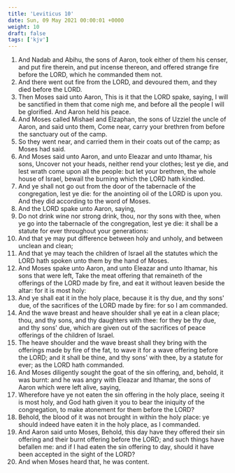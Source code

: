 ```yaml
---
title: 'Leviticus 10'
date: Sun, 09 May 2021 00:00:01 +0000
weight: 10
draft: false
tags: ['kjv'] 
---
```


1. And Nadab and Abihu, the sons of Aaron, took either of them his censer, and put fire therein, and put incense thereon, and offered strange fire before the LORD, which he commanded them not.
2. And there went out fire from the LORD, and devoured them, and they died before the LORD.
3. Then Moses said unto Aaron, This is it that the LORD spake, saying, I will be sanctified in them that come nigh me, and before all the people I will be glorified. And Aaron held his peace.
4. And Moses called Mishael and Elzaphan, the sons of Uzziel the uncle of Aaron, and said unto them, Come near, carry your brethren from before the sanctuary out of the camp.
5. So they went near, and carried them in their coats out of the camp; as Moses had said.
6. And Moses said unto Aaron, and unto Eleazar and unto Ithamar, his sons, Uncover not your heads, neither rend your clothes; lest ye die, and lest wrath come upon all the people: but let your brethren, the whole house of Israel, bewail the burning which the LORD hath kindled.
7. And ye shall not go out from the door of the tabernacle of the congregation, lest ye die: for the anointing oil of the LORD is upon you. And they did according to the word of Moses.
8. And the LORD spake unto Aaron, saying,
9. Do not drink wine nor strong drink, thou, nor thy sons with thee, when ye go into the tabernacle of the congregation, lest ye die: it shall be a statute for ever throughout your generations:
10. And that ye may put difference between holy and unholy, and between unclean and clean;
11. And that ye may teach the children of Israel all the statutes which the LORD hath spoken unto them by the hand of Moses.
12. And Moses spake unto Aaron, and unto Eleazar and unto Ithamar, his sons that were left, Take the meat offering that remaineth of the offerings of the LORD made by fire, and eat it without leaven beside the altar: for it is most holy:
13. And ye shall eat it in the holy place, because it is thy due, and thy sons' due, of the sacrifices of the LORD made by fire: for so I am commanded.
14. And the wave breast and heave shoulder shall ye eat in a clean place; thou, and thy sons, and thy daughters with thee: for they be thy due, and thy sons' due, which are given out of the sacrifices of peace offerings of the children of Israel.
15. The heave shoulder and the wave breast shall they bring with the offerings made by fire of the fat, to wave it for a wave offering before the LORD; and it shall be thine, and thy sons' with thee, by a statute for ever; as the LORD hath commanded.
16. And Moses diligently sought the goat of the sin offering, and, behold, it was burnt: and he was angry with Eleazar and Ithamar, the sons of Aaron which were left alive, saying,
17. Wherefore have ye not eaten the sin offering in the holy place, seeing it is most holy, and God hath given it you to bear the iniquity of the congregation, to make atonement for them before the LORD?
18. Behold, the blood of it was not brought in within the holy place: ye should indeed have eaten it in the holy place, as I commanded.
19. And Aaron said unto Moses, Behold, this day have they offered their sin offering and their burnt offering before the LORD; and such things have befallen me: and if I had eaten the sin offering to day, should it have been accepted in the sight of the LORD?
20. And when Moses heard that, he was content.
